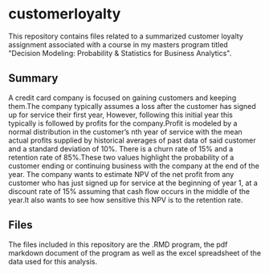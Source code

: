 # customerloyalty
This repository contains files related to a summarized customer loyalty assignment associated with a course in my masters program titled "Decision Modeling: Probability & Statistics for Business Analytics".

## Summary
A credit card company is focused on gaining customers and keeping them.The company typically
assumes a loss after the customer has signed up for service their first year, However,
following this initial year this typically is followed by profits for the company.Profit is modeled
by a normal distribution in the customer’s nth year of service with the mean actual profits
supplied by historical averages of past data of said customer and a standard deviation of 10%.
There is a churn rate of 15% and a retention rate of 85%.These two values highlight the probability
of a customer ending or continuing business with the company at the end of the year.
The company wants to estimate NPV of the net profit from any customer who has just signed
up for service at the beginning of year 1, at a discount rate of 15% assuming that cash flow
occurs in the middle of the year.It also wants to see how sensitive this NPV is to the retention
rate.

## Files
The files included in this repository are the .RMD program, the pdf markdown document of the program as well as the excel spreadsheet of the data used for this analysis.
